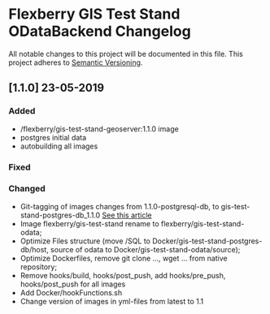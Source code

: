# Flexberry GIS Test Stand ODataBackend Changelog
All notable changes to this project will be documented in this file.
This project adheres to [Semantic Versioning](http://semver.org/).

## [1.1.0] 23-05-2019
### Added
- /flexberry/gis-test-stand-geoserver:1.1.0 image
- postgres initial data
- autobuilding all images

### Fixed

### Changed
- Git-tagging of images changes from 1.1.0-postgresql-db, to gis-test-stand-postgres-db_1.1.0 [See this article](https://github.com/Flexberry/dockerfiles/blob/master/tags.md)
- Image flexberry/gis-test-stand rename to flexberry/gis-test-stand-odata;
- Optimize Files structure (move /SQL to Docker/gis-test-stand-postgres-db/host, source of odata to Docker/gis-test-stand-odata/source);
- Optimize Dockerfiles, remove git clone ..., wget ... from native repository;
- Remove hooks/build, hooks/post_push, add hooks/pre_push, hooks/post_push for all images
- Add Docker/hookFunctions.sh
- Change version of images in yml-files from  latest to 1.1



